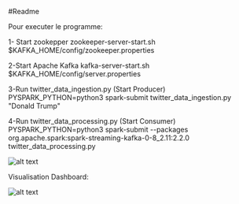 #Readme 

Pour executer le programme:

1- Start zookepper
zookeeper-server-start.sh  $KAFKA_HOME/config/zookeeper.properties

2-Start Apache Kafka
kafka-server-start.sh $KAFKA_HOME/config/server.properties

3-Run twitter_data_ingestion.py (Start Producer)
PYSPARK_PYTHON=python3 spark-submit twitter_data_ingestion.py "Donald Trump"

4-Run twitter_data_processing.py (Start Consumer)
PYSPARK_PYTHON=python3 spark-submit --packages org.apache.spark:spark-streaming-kafka-0-8_2.11:2.2.0  twitter_data_processing.py

![alt text](https://github.com/JairoDuarte/Twitter-Sentiment-Analyse/img/1.png)

Visualisation Dashboard:

![alt text](https://github.com/JairoDuarte/Twitter-Sentiment-Analyse/img/2.png)
